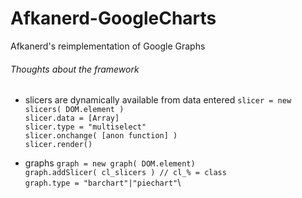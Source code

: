 # Afkanerd-GoogleCharts
Afkanerd's reimplementation of Google Graphs

###### Thoughts about the framework
- slicers are dynamically available from data entered
`slicer = new slicers( DOM.element )`\
`slicer.data = [Array]`\
`slicer.type = "multiselect"`\
`slicer.onchange( [anon function] )`\
`slicer.render()`

- graphs
`graph = new graph( DOM.element)`\
`graph.addSlicer( cl_slicers ) // cl_% = class`\
`graph.type = "barchart"|"piechart"`\
